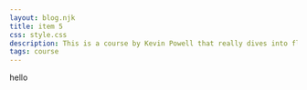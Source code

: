 ```yaml
---
layout: blog.njk
title: item 5
css: style.css
description: This is a course by Kevin Powell that really dives into flexbox.
tags: course
---
```


hello